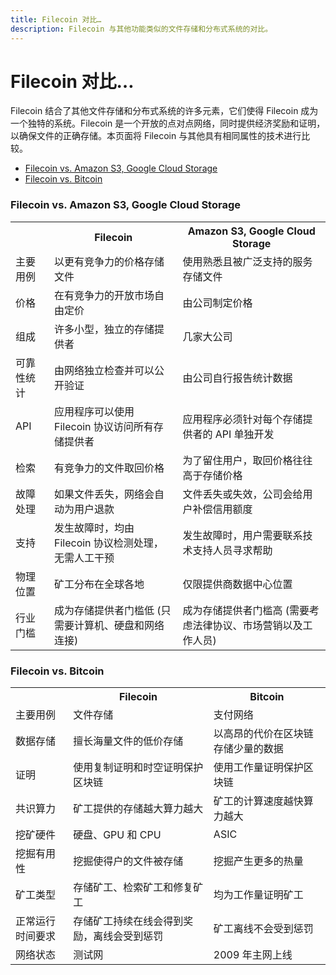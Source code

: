 ```yaml
---
title: Filecoin 对比…
description: Filecoin 与其他功能类似的文件存储和分布式系统的对比。
---
```


# Filecoin 对比…

Filecoin 结合了其他文件存储和分布式系统的许多元素，它们使得 Filecoin 成为一个独特的系统。Filecoin 是一个开放的点对点网络，同时提供经济奖励和证明，以确保文件的正确存储。本页面将 Filecoin 与其他具有相同属性的技术进行比较。

- [Filecoin vs. Amazon S3, Google Cloud Storage](#filecoin-vs-amazon-s3-google-cloud-storage)
- [Filecoin vs. Bitcoin](#filecoin-vs-bitcoin)

### Filecoin vs. Amazon S3, Google Cloud Storage

<table class="comparison">
    <tr>
        <th></th>
        <th>Filecoin</th>
        <th>Amazon S3, Google Cloud Storage</th>
    </tr>
    <tr>
        <td>主要用例</td>
        <td>以更有竞争力的价格存储文件</td>
        <td>使用熟悉且被广泛支持的服务存储文件</td>
    </tr>
    <tr>
        <td>价格</td>
        <td>在有竞争力的开放市场自由定价</td>
        <td>由公司制定价格</td>
    </tr>
    <tr>
        <td>组成</td>
        <td>许多小型，独立的存储提供者</td>
        <td>几家大公司</td>
    </tr>
    <tr>
        <td>可靠性统计</td>
        <td>由网络独立检查并可以公开验证</td>
        <td>由公司自行报告统计数据</td>
    </tr>
    <tr>
        <td>API</td>
        <td>应用程序可以使用 Filecoin 协议访问所有存储提供者</td>
        <td>应用程序必须针对每个存储提供者的 API 单独开发</td>
    </tr>
    <tr>
        <td>检索</td>
        <td>有竞争力的文件取回价格</td>
        <td>为了留住用户，取回价格往往高于存储价格</td>
    </tr>
    <tr>
        <td>故障处理</td>
        <td>如果文件丢失，网络会自动为用户退款</td>
        <td>文件丢失或失效，公司会给用户补偿信用额度</td>
    </tr>
    <tr>
        <td>支持</td>
        <td>发生故障时，均由 Filecoin 协议检测处理，无需人工干预</td>
        <td>发生故障时，用户需要联系技术支持人员寻求帮助</td>
    </tr>
    <tr>
        <td>物理位置</td>
        <td>矿工分布在全球各地</td>
        <td>仅限提供商数据中心位置</td>
    </tr>
    <tr>
        <td>行业门槛</td>
        <td>成为存储提供者门槛低 (只需要计算机、硬盘和网络连接)</td>
        <td>成为存储提供者门槛高 (需要考虑法律协议、市场营销以及工作人员)</td>
    </tr>
</table>

### Filecoin vs. Bitcoin

<table class="comparison">
    <tr>
        <th></th>
        <th>Filecoin</th>
        <th>Bitcoin</th>
    </tr>
    <tr>
        <td>主要用例</td>
        <td>文件存储</td>
        <td>支付网络</td>
    </tr>
    <tr>
        <td>数据存储</td>
        <td>擅长海量文件的低价存储</td>
        <td>以高昂的代价在区块链存储少量的数据</td>
    </tr>
    <tr>
        <td>证明</td>
        <td>使用复制证明和时空证明保护区块链</td>
        <td>使用工作量证明保护区块链</td>
    </tr>
    <tr>
        <td>共识算力</td>
        <td>矿工提供的存储越大算力越大</td>
        <td>矿工的计算速度越快算力越大</td>
    </tr>
    <tr>
        <td>挖矿硬件</td>
        <td>硬盘、GPU 和 CPU</td>
        <td>ASIC</td>
    </tr>
    <tr>
        <td>挖掘有用性</td>
        <td>挖掘使得户的文件被存储</td>
        <td>挖掘产生更多的热量</td>
    </tr>
    <tr>
        <td>矿工类型</td>
        <td>存储矿工、检索矿工和修复矿工</td>
        <td>均为工作量证明矿工</td>
    </tr>
    <tr>
        <td>正常运行时间要求</td>
        <td>存储矿工持续在线会得到奖励，离线会受到惩罚</td>
        <td>矿工离线不会受到惩罚</td>
    </tr>
    <tr>
        <td>网络状态</td>
        <td>测试网</td>
        <td>2009 年主网上线</td>
    </tr>
</table>
